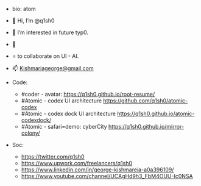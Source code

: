 - bio: atom
- 👋 Hi, I’m @q1sh0 
- 👀 I’m interested in future typ0.
- 🌱
- = to collaborate on UI - AI. 
- 📫 Kishmariageorge@gmail.com
- Code:
    - #coder - avatar: https://q1sh0.github.io/root-resume/
    - #Atomic - codex UI architecture https://github.com/q1sh0/atomic-codex
    - #Atomic - codex dock UI architecture https://q1sh0.github.io/atomic-codexdock/
    - #Atomic - safari=demo: cyberCity https://q1sh0.github.io/mirror-colony/

- Soc:
    - https://twitter.com/q1sh0
    - https://www.upwork.com/freelancers/q1sh0
    - https://www.linkedin.com/in/george-kishmareia-a0a396109/
    - https://www.youtube.com/channel/UCAgHd9h3_FbM4OUU-Ic0NSA 

<!---
q1sh0/q1sh3X is a ✨ special ✨ repository because its `README.md` (this file) appears on your GitHub profile.
You can click the Preview link to take a look at your changes.
--->
